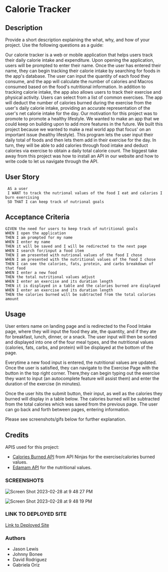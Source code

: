 #  Calorie Tracker

## Description

Provide a short description explaining the what, why, and how of your project. Use the following questions as a guide:

Our calorie tracker is a web or mobile application that helps users track their daily calorie intake and expenditure. Upon opening the application, users will be prompted to enter their name.
Once the user has entered their name, they can begin tracking their calorie intake by searching for foods in the app's database. The user can input the quantity of each food they consume, and the app will calculate the number of calories and Macros consumed based on the food's nutritional information.
In addition to tracking calorie intake, the app also allows users to track their exercise and physical activity. Users can select from a list of common exercises. The app will deduct the number of calories burned during the exercise from the user's daily calorie intake, providing an accurate representation of the user's net calorie intake for the day.
Our motivation for this project was to promote to promote a healthy lifestyle.  We wanted to make an app that we could keep on building upon to add more features in the future.
We built this project because we wanted to make a real world app that focus' on an important issue (healthy lifestyle).
This program lets the user input their daily total of foods and then lets them add in their exercise for the day.  In turn, they will be able to
add calories through food intake and deduct calories via exercise to obtain a daily total calorie count.
The biggest take away from this project was how to install an API in our website and how to write code to let us navigate through the 
API.


## User Story

```
 AS a user
 I WANT to track the nutrional values of the food I eat and calories I burn exercising
 SO THAT I can keep track of nutrional goals
 ```

## Acceptance Criteria

```
GIVEN the need for users to keep track of nutritional goals
WHEN I open the application
THEN I am prompted for my name
WHEN I enter my name
THEN it will be saved and I will be redirected to the next page
WHEN I search for/input a food item
THEN I am presented with nutrional values of the food I chose
WHEN I am presented with the nutritional values of the food I chose
THEN I can see the calories, fats, protein, and carbs breakdown of that food
WHEN I enter a new food
THEN the total nutritional values adjust
WHEN I enter an exercise and its duration length
THEN it is displayed in a table and the calories burned are displayed
WHEN I enter an exercise and its duration length
THEN the calories burned will be subtracted from the total calories amount
```

## Usage

User enters name on landing page and is redirected to the Food Intake page, where they will input the food they ate, the quantity, and if they ate for breakfast, lunch, dinner, or a snack. The user input will then be sorted and displayed into one of the four meal types, and the nutritional values (calories, fats, carbs, and protein) will be displayed at the bottom of the page.

Everytime a new food input is entered, the nutritional values are updated. Once the user is satisfied, they can navigate to the Exercise Page with the button in the top right corner. There,they can begin typing out the exercise they want to input (an autocomplete feature will assist them) and enter the duration of the exercise (in minutes).

Once the user hits the submit button, their input, as well as the calories they burned will display in a table below. The calories burned will be subtracted from the total calories which was saved from the previous page. The user can go back and forth between pages, entering information. 

Please see screenshots/gifs below for further explanation. 

## Credits

APIS used for this project: 

* [Calories Burned API](https://api-ninjas.com/api/caloriesburned) from API Ninjas for the exercise/calories burned values. 
* [Edamam API](https://www.edamam.com/) for the nutritional values.

### SCREENSHOTS
![Screen Shot 2023-02-28 at 9 48 27 PM](https://user-images.githubusercontent.com/122922799/222032766-c28b32e5-7a3f-4384-9997-e9b07ce81b6f.png)

![Screen Shot 2023-02-28 at 9 48 19 PM](https://user-images.githubusercontent.com/122922799/222032463-7fee02f6-895e-462a-8e06-80bce1b76d61.png)

### LINK TO DEPLOYED SITE

[Link to Deployed Site](https://gabrielaortiz6.github.io/calorie-tracker/)

### Authors
* Jason Lewis
* Johnny Bonee
* David Rodriguez
* Gabriela Oriz

